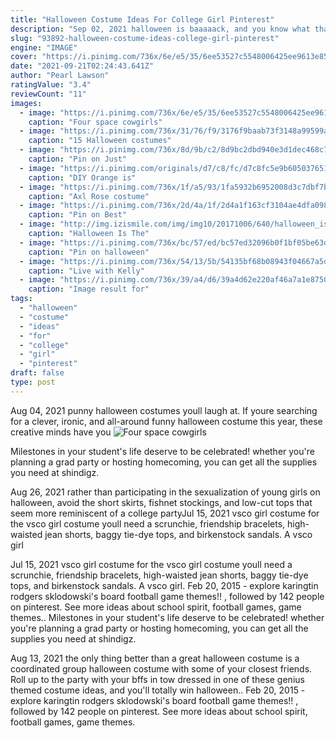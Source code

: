 ```yaml
---
title: "Halloween Costume Ideas For College Girl Pinterest"
description: "Sep 02, 2021 halloween is baaaaack, and you know what that means: coming up with some seriously amazing costume ideas. Sure, you can go solo on the big night, but group halloween costumes"
slug: "93892-halloween-costume-ideas-college-girl-pinterest"
engine: "IMAGE"
cover: "https://i.pinimg.com/736x/6e/e5/35/6ee53527c5548006425ee9613e854288.jpg"
date: "2021-09-21T02:24:43.641Z"
author: "Pearl Lawson"
ratingValue: "3.4"
reviewCount: "11"
images:
  - image: "https://i.pinimg.com/736x/6e/e5/35/6ee53527c5548006425ee9613e854288.jpg"
    caption: "Four space cowgirls"
  - image: "https://i.pinimg.com/736x/31/76/f9/3176f9baab73f3148a99599ac44c98ec.jpg"
    caption: "15 Halloween costumes"
  - image: "https://i.pinimg.com/736x/8d/9b/c2/8d9bc2dbd940e3d1dec468c7fb246ad8--group-costumes-party-costumes.jpg"
    caption: "Pin on Just"
  - image: "https://i.pinimg.com/originals/d7/c8/fc/d7c8fc5e9b605037651fac6aa9c60a5c.jpg"
    caption: "DIY Orange is"
  - image: "https://i.pinimg.com/736x/1f/a5/93/1fa5932b6952008d3c7dbf7b7dcb1de3--top-tattoos-red-bandana.jpg"
    caption: "Axl Rose costume"
  - image: "https://i.pinimg.com/736x/2d/4a/1f/2d4a1f163cf3104ae4dfa098c4f26709.jpg"
    caption: "Pin on Best"
  - image: "http://img.izismile.com/img/img10/20171006/640/halloween_is_the_perfect_theme_to_make_group_costumes_for_everyone_640_16.jpg"
    caption: "Halloween Is The"
  - image: "https://i.pinimg.com/736x/bc/57/ed/bc57ed32096b0f1bf05be63d51775f88--netflix-duo.jpg"
    caption: "Pin on halloween"
  - image: "https://i.pinimg.com/736x/54/13/5b/54135bf68b08943f04667a5daeee5e44--diy-ninja-turtle-costume-ninja-turtles.jpg"
    caption: "Live with Kelly"
  - image: "https://i.pinimg.com/736x/39/a4/d6/39a4d62e220af46a7a1e8750962d4302--rock-star-birthday-party-pop-star-party.jpg"
    caption: "Image result for"
tags:
  - "halloween"
  - "costume"
  - "ideas"
  - "for"
  - "college"
  - "girl"
  - "pinterest"
draft: false
type: post
---
```


Aug 04, 2021 punny halloween costumes youll laugh at. If youre searching for a clever, ironic, and all-around funny halloween costume this year, these creative minds have you
![Four space cowgirls](https://i.pinimg.com/736x/6e/e5/35/6ee53527c5548006425ee9613e854288.jpg "Four space cowgirls")

Milestones in your student&#39;s life deserve to be celebrated! whether you&#39;re planning a grad party or hosting homecoming, you can get all the supplies you need at shindigz.
<!--inArticleAds-->

<!--galleryOne-->

Aug 26, 2021 rather than participating in the sexualization of young girls on halloween, avoid the short skirts, fishnet stockings, and low-cut tops that seem more reminiscent of a college partyJul 15, 2021 vsco girl costume for the vsco girl costume youll need a scrunchie, friendship bracelets, high-waisted jean shorts, baggy tie-dye tops, and birkenstock sandals. A vsco girl
<!--inArticleAds-->

<!--galleryTwo-->

Jul 15, 2021 vsco girl costume for the vsco girl costume youll need a scrunchie, friendship bracelets, high-waisted jean shorts, baggy tie-dye tops, and birkenstock sandals. A vsco girl. Feb 20, 2015 - explore karingtin rodgers sklodowski's board football game themes!! , followed by 142 people on pinterest. See more ideas about school spirit, football games, game themes.. Milestones in your student's life deserve to be celebrated! whether you're planning a grad party or hosting homecoming, you can get all the supplies you need at shindigz.
<!--galleryThree-->

Aug 13, 2021 the only thing better than a great halloween costume is a coordinated group halloween costume with some of your closest friends. Roll up to the party with your bffs in tow dressed in one of these genius themed costume ideas, and you'll totally win halloween.. Feb 20, 2015 - explore karingtin rodgers sklodowski's board football game themes!! , followed by 142 people on pinterest. See more ideas about school spirit, football games, game themes.